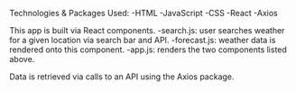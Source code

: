 Technologies & Packages Used:
-HTML
-JavaScript
-CSS
-React
-Axios

This app is built via React components.
-search.js: user searches weather for a given location via search bar and API.
-forecast.js: weather data is rendered onto this component.
-app.js: renders the two components listed above.

Data is retrieved via calls to an API using the Axios package.
